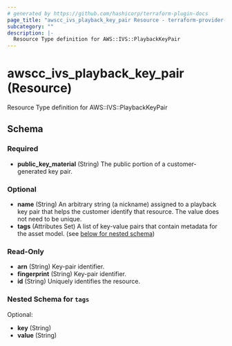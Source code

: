 ```yaml
---
# generated by https://github.com/hashicorp/terraform-plugin-docs
page_title: "awscc_ivs_playback_key_pair Resource - terraform-provider-awscc"
subcategory: ""
description: |-
  Resource Type definition for AWS::IVS::PlaybackKeyPair
---
```


# awscc_ivs_playback_key_pair (Resource)

Resource Type definition for AWS::IVS::PlaybackKeyPair



<!-- schema generated by tfplugindocs -->
## Schema

### Required

- **public_key_material** (String) The public portion of a customer-generated key pair.

### Optional

- **name** (String) An arbitrary string (a nickname) assigned to a playback key pair that helps the customer identify that resource. The value does not need to be unique.
- **tags** (Attributes Set) A list of key-value pairs that contain metadata for the asset model. (see [below for nested schema](#nestedatt--tags))

### Read-Only

- **arn** (String) Key-pair identifier.
- **fingerprint** (String) Key-pair identifier.
- **id** (String) Uniquely identifies the resource.

<a id="nestedatt--tags"></a>
### Nested Schema for `tags`

Optional:

- **key** (String)
- **value** (String)


